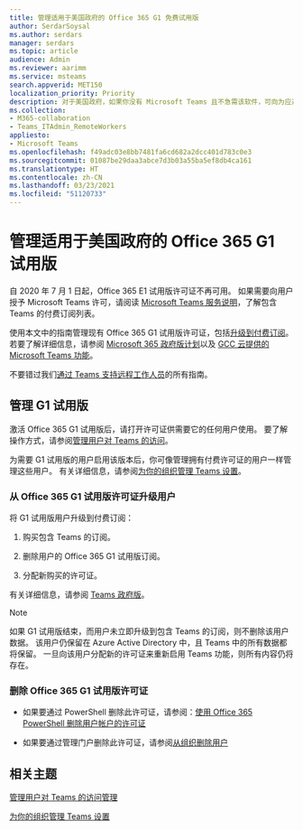 ```yaml
---
title: 管理适用于美国政府的 Office 365 G1 免费试用版
author: SerdarSoysal
ms.author: serdars
manager: serdars
ms.topic: article
audience: Admin
ms.reviewer: aarimm
ms.service: msteams
search.appverid: MET150
localization_priority: Priority
description: 对于美国政府，如果你没有 Microsoft Teams 且不急需该软件，可向为应对 COVID-19（冠状病毒）疫情爆发而需要远程工作或在家办公的用户推广 Office 365 G1 试用版。
ms.collection:
- M365-collaboration
- Teams_ITAdmin_RemoteWorkers
appliesto:
- Microsoft Teams
ms.openlocfilehash: f49adc03e8bb7481fa6cd682a2dcc401d783c0e3
ms.sourcegitcommit: 01087be29daa3abce7d3b03a55ba5ef8db4ca161
ms.translationtype: HT
ms.contentlocale: zh-CN
ms.lasthandoff: 03/23/2021
ms.locfileid: "51120733"
---
```

<a name="manage-the-office-365-g1-trial-for-us-government"></a>管理适用于美国政府的 Office 365 G1 试用版 
==============================

自 2020 年 7 月 1 日起，Office 365 E1 试用版许可证不再可用。 如果需要向用户授予 Microsoft Teams 许可，请阅读 [Microsoft Teams 服务说明](/office365/servicedescriptions/teams-service-description)，了解包含 Teams 的付费订阅列表。 

使用本文中的指南管理现有 Office 365 G1 试用版许可证，包括[升级到付费订阅](#upgrade-users-from-the-office-365-g1-trial-license)。 若要了解详细信息，请参阅 [Microsoft 365 政府版计划](https://www.microsoft.com/microsoft-365/government/compare-office-365-government-plans)以及 [GCC 云提供的 Microsoft Teams 功能](plan-for-government-gcc.md)。

不要错过我们[通过 Teams 支持远程工作人员](support-remote-work-with-teams.md)的所有指南。

## <a name="manage-the-g1-trial"></a>管理 G1 试用版

激活 Office 365 G1 试用版后，请打开许可证供需要它的任何用户使用。 要了解操作方式，请参阅[管理用户对 Teams 的访问](user-access.md)。

为需要 G1 试用版的用户启用该版本后，你可像管理拥有付费许可证的用户一样管理这些用户。 有关详细信息，请参阅[为你的组织管理 Teams 设置](enable-features-office-365.md)。

### <a name="upgrade-users-from-the-office-365-g1-trial-license"></a>从 Office 365 G1 试用版许可证升级用户

将 G1 试用版用户升级到付费订阅：

1.  购买包含 Teams 的订阅。

2.  删除用户的 Office 365 G1 试用版订阅。

3.  分配新购买的许可证。

有关详细信息，请参阅 [Teams 政府版](expand-teams-across-your-org/teams-for-government-landing-page.md)。

> [!NOTE]
> 如果 G1 试用版结束，而用户未立即升级到包含 Teams 的订阅，则不删除该用户数据。 该用户仍保留在 Azure Active Directory 中，且 Teams 中的所有数据都将保留。 一旦向该用户分配新的许可证来重新启用 Teams 功能，则所有内容仍将存在。
> 
### <a name="remove-an-office-365-g1-trial-license"></a>删除 Office 365 G1 试用版许可证

  - 如果要通过 PowerShell 删除此许可证，请参阅：[使用 Office 365 PowerShell 删除用户帐户的许可证](/office365/enterprise/powershell/remove-licenses-from-user-accounts-with-office-365-powershell)

  - 如果要通过管理门户删除此许可证，请参阅[从组织删除用户](/microsoft-365/admin/add-users/delete-a-user)

## <a name="related-topics"></a>相关主题

[管理用户对 Teams 的访问管理](user-access.md)

[为你的组织管理 Teams 设置](enable-features-office-365.md)
